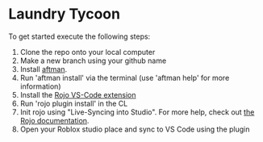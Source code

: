 # Laundry Tycoon
To get started execute the following steps:
1. Clone the repo onto your local computer
2. Make a new branch using your github name
3. Install [aftman](https://github.com/LPGhatguy/aftman).
4. Run 'aftman install' via the terminal (use 'aftman help' for more information)
5. Install the [Rojo VS-Code extension](https://marketplace.visualstudio.com/items?itemName=evaera.vscode-rojo)
6. Run 'rojo plugin install' in the CL
7. Init rojo using "Live-Syncing into Studio". For more help, check out [the Rojo documentation](https://rojo.space/docs/v7/getting-started/new-game/).
9. Open your Roblox studio place and sync to VS Code using the plugin
